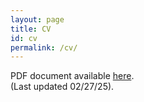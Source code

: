 ```yaml
---
layout: page
title: CV
id: cv
permalink: /cv/
---
```


PDF document available <a href="folder/CV-02272025.pdf" target="_blank">here</a>. <br>
(Last updated 02/27/25). 
